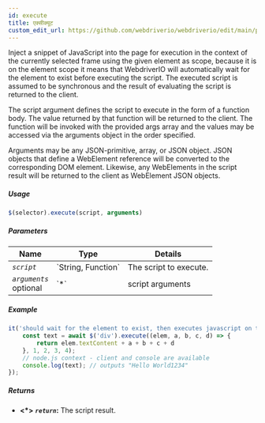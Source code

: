 ```yaml
---
id: execute
title: एक्सीक्यूट
custom_edit_url: https://github.com/webdriverio/webdriverio/edit/main/packages/webdriverio/src/commands/element/execute.ts
---
```


Inject a snippet of JavaScript into the page for execution in the context of the currently selected
frame using the given element as scope, because it is on the element scope it means that WebdriverIO will
automatically wait for the element to exist before executing the script.
The executed script is assumed to be synchronous and the result of evaluating the script is returned to
the client.

The script argument defines the script to execute in the form of a function body. The value returned by
that function will be returned to the client. The function will be invoked with the provided args array
and the values may be accessed via the arguments object in the order specified.

Arguments may be any JSON-primitive, array, or JSON object. JSON objects that define a WebElement
reference will be converted to the corresponding DOM element. Likewise, any WebElements in the script
result will be returned to the client as WebElement JSON objects.

##### Usage

```js
$(selector).execute(script, arguments)
```

##### Parameters

<table>
  <thead>
    <tr>
      <th>Name</th><th>Type</th><th>Details</th>
    </tr>
  </thead>
  <tbody>
    <tr>
      <td><code><var>script</var></code></td>
      <td>`String, Function`</td>
      <td>The script to execute.</td>
    </tr>
    <tr>
      <td><code><var>arguments</var></code><br /><span className="label labelWarning">optional</span></td>
      <td>`*`</td>
      <td>script arguments</td>
    </tr>
  </tbody>
</table>

##### Example

```js title="execute.js"
it('should wait for the element to exist, then executes javascript on the page with the element as first argument', async () => {
    const text = await $('div').execute((elem, a, b, c, d) => {
        return elem.textContent + a + b + c + d
    }, 1, 2, 3, 4);
    // node.js context - client and console are available
    console.log(text); // outputs "Hello World1234"
});
```

##### Returns

- **&lt;*&gt;**
            **<code><var>return</var></code>:**              The script result.    